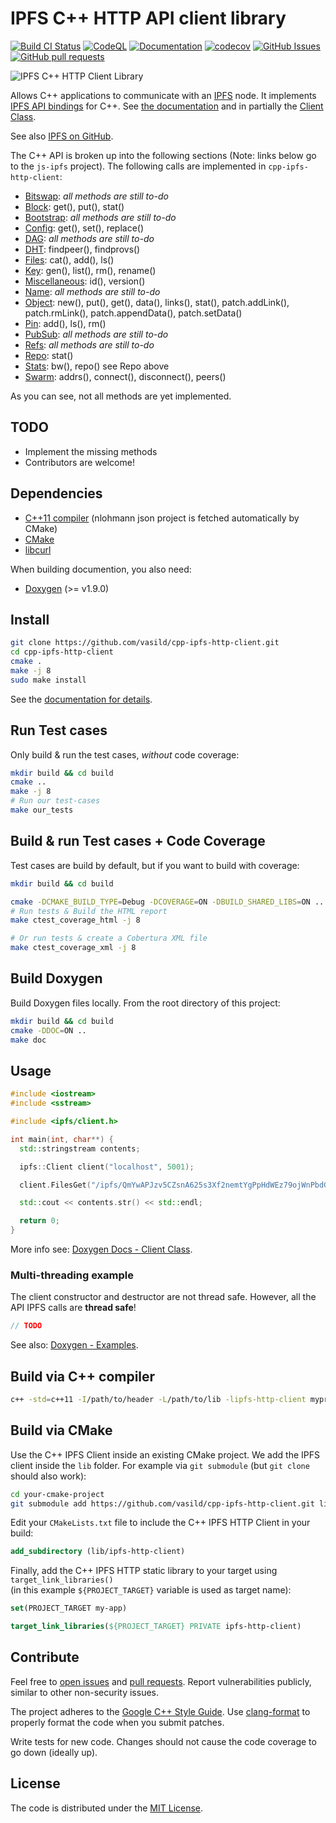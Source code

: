 # IPFS C++ HTTP API client library

[![Build CI Status](https://github.com/vasild/cpp-ipfs-http-client/actions/workflows/build_and_test.yml/badge.svg)](https://github.com/vasild/cpp-ipfs-http-client/actions/workflows/build_and_test.yml)
[![CodeQL](https://github.com/vasild/cpp-ipfs-http-client/actions/workflows/codeql-analysis.yml/badge.svg)](https://github.com/vasild/cpp-ipfs-http-client/actions/workflows/codeql-analysis.yml)
[![Documentation](https://img.shields.io/badge/docs-doxygen-blue)](https://vasild.github.io/cpp-ipfs-http-client)
[![codecov](https://codecov.io/gh/vasild/cpp-ipfs-http-client/branch/master/graph/badge.svg?token=4k5pulEnHE)](https://codecov.io/gh/vasild/cpp-ipfs-http-client)
[![GitHub Issues](https://img.shields.io/github/issues/vasild/cpp-ipfs-http-client)](http://github.com/vasild/cpp-ipfs-http-client/issues)
[![GitHub pull requests](https://img.shields.io/github/issues-pr/vasild/cpp-ipfs-http-client)](https://github.com/vasild/cpp-ipfs-http-client/pulls)

![IPFS C++ HTTP Client Library](https://ipfs.io/ipfs/QmQJ68PFMDdAsgCZvA1UVzzn18asVcf7HVvCDgpjiSCAse)

Allows C++ applications to communicate with an [IPFS](https://ipfs.io) node.
It implements [IPFS API bindings](https://github.com/ipfs/interface-js-ipfs-core/blob/master/README.md#api) for C++.
See [the documentation](https://vasild.github.io/cpp-ipfs-http-client) and in partially the [Client Class](https://vasild.github.io/cpp-ipfs-http-client/classipfs_1_1Client.html).

See also [IPFS on GitHub](https://github.com/ipfs).

The C++ API is broken up into the following sections (Note: links below go to the `js-ipfs` project). The following calls are implemented in `cpp-ipfs-http-client`:

- [Bitswap](https://github.com/ipfs/js-ipfs/blob/master/docs/core-api/BITSWAP.md): *all methods are still to-do*
- [Block](https://github.com/ipfs/js-ipfs/blob/master/docs/core-api/BLOCK.md): get(), put(), stat()
- [Bootstrap](https://github.com/ipfs/js-ipfs/blob/master/docs/core-api/BOOTSTRAP.md): *all methods are still to-do*
- [Config](https://github.com/ipfs/js-ipfs/blob/master/docs/core-api/CONFIG.md): get(), set(), replace()
- [DAG](https://github.com/ipfs/js-ipfs/blob/master/docs/core-api/DAG.md): *all methods are still to-do*
- [DHT](https://github.com/ipfs/js-ipfs/blob/master/docs/core-api/DHT.md): findpeer(), findprovs()
- [Files](https://github.com/ipfs/js-ipfs/blob/master/docs/core-api/FILES.md): cat(), add(), ls()
- [Key](https://github.com/ipfs/js-ipfs/blob/master/docs/core-api/KEY.md): gen(), list(), rm(), rename()
- [Miscellaneous](https://github.com/ipfs/js-ipfs/blob/master/docs/core-api/MISCELLANEOUS.md): id(), version()
- [Name](https://github.com/ipfs/js-ipfs/blob/master/docs/core-api/NAME.md): *all methods are still to-do*
- [Object](https://github.com/ipfs/js-ipfs/blob/master/docs/core-api/OBJECT.md): new(), put(), get(), data(), links(), stat(), patch.addLink(), patch.rmLink(), patch.appendData(), patch.setData()
- [Pin](https://github.com/ipfs/js-ipfs/blob/master/docs/core-api/PIN.md): add(), ls(), rm()
- [PubSub](https://github.com/ipfs/js-ipfs/blob/master/docs/core-api/PUBSUB.md): *all methods are still to-do*
- [Refs](https://github.com/ipfs/js-ipfs/blob/master/docs/core-api/REFS.md): *all methods are still to-do*
- [Repo](https://github.com/ipfs/js-ipfs/blob/master/docs/core-api/REPO.md): stat()
- [Stats](https://github.com/ipfs/js-ipfs/blob/master/docs/core-api/STATS.md): bw(), repo() see Repo above
- [Swarm](https://github.com/ipfs/js-ipfs/blob/master/docs/core-api/SWARM.md): addrs(), connect(), disconnect(), peers()

As you can see, not all methods are yet implemented.

## TODO

- Implement the missing methods
- Contributors are welcome!

## Dependencies

- [C++11 compiler](https://github.com/nlohmann/json#supported-compilers) (nlohmann json project is fetched automatically by CMake)
- [CMake](http://cmake.org)
- [libcurl](https://curl.haxx.se/libcurl)

When building documention, you also need: 

- [Doxygen](https://www.doxygen.nl/download.html) (>= v1.9.0)

## Install

```sh
git clone https://github.com/vasild/cpp-ipfs-http-client.git
cd cpp-ipfs-http-client
cmake .
make -j 8
sudo make install
```

See the [documentation for details](https://vasild.github.io/cpp-ipfs-http-client).

## Run Test cases

Only build & run the test cases, *without* code coverage:

```sh
mkdir build && cd build
cmake ..
make -j 8
# Run our test-cases
make our_tests
```

## Build & run Test cases + Code Coverage

Test cases are build by default, but if you want to build with coverage:

```sh
mkdir build && cd build

cmake -DCMAKE_BUILD_TYPE=Debug -DCOVERAGE=ON -DBUILD_SHARED_LIBS=ON ..
# Run tests & Build the HTML report
make ctest_coverage_html -j 8

# Or run tests & create a Cobertura XML file
make ctest_coverage_xml -j 8
```

## Build Doxygen

Build Doxygen files locally. From the root directory of this project:

```sh
mkdir build && cd build
cmake -DDOC=ON ..
make doc
```

## Usage

```cpp
#include <iostream>
#include <sstream>

#include <ipfs/client.h>

int main(int, char**) {
  std::stringstream contents;

  ipfs::Client client("localhost", 5001);

  client.FilesGet("/ipfs/QmYwAPJzv5CZsnA625s3Xf2nemtYgPpHdWEz79ojWnPbdG/readme", &contents);

  std::cout << contents.str() << std::endl;

  return 0;
}
```

More info see: [Doxygen Docs - Client Class](https://vasild.github.io/cpp-ipfs-http-client/classipfs_1_1Client.html).

### Multi-threading example

The client constructor and destructor are not thread safe. However, all the API IPFS calls are **thread safe**!

```cpp
// TODO
```

See also: [Doxygen - Examples](https://vasild.github.io/cpp-ipfs-http-client/examples.html).

## Build via C++ compiler

```sh
c++ -std=c++11 -I/path/to/header -L/path/to/lib -lipfs-http-client myprog.cc -o myprog
```

## Build via CMake

Use the C++ IPFS Client inside an existing CMake project. We add the IPFS client inside the `lib` folder.
For example via `git submodule` (but `git clone` should also work):

```sh
cd your-cmake-project
git submodule add https://github.com/vasild/cpp-ipfs-http-client.git lib/ipfs-http-client
```

Edit your `CMakeLists.txt` file to include the C++ IPFS HTTP Client in your build:

```cmake
add_subdirectory (lib/ipfs-http-client)
```

Finally, add the C++ IPFS HTTP static library to your target using `target_link_libraries()`  
(in this example `${PROJECT_TARGET}` variable is used as target name):

```cmake
set(PROJECT_TARGET my-app)

target_link_libraries(${PROJECT_TARGET} PRIVATE ipfs-http-client)
```

## Contribute

Feel free to [open issues](https://github.com/vasild/cpp-ipfs-http-client/issues/new) and [pull requests](https://github.com/vasild/cpp-ipfs-http-client/compare).
Report vulnerabilities publicly, similar to other non-security issues.

The project adheres to the [Google C++ Style Guide](https://google.github.io/styleguide/cppguide.html). Use [clang-format](http://clang.llvm.org/docs/ClangFormat.html) to properly format the code when you submit patches.

Write tests for new code. Changes should not cause the code coverage to go down (ideally up).

## License

The code is distributed under the [MIT License](http://opensource.org/licenses/MIT).
